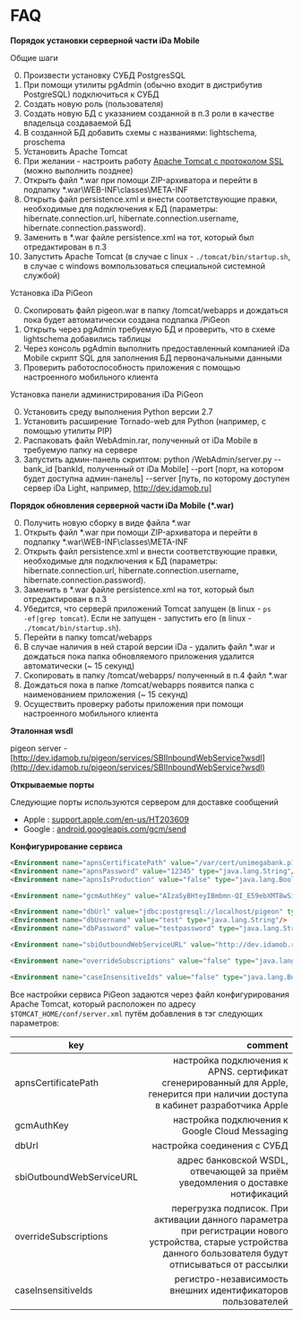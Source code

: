 # FAQ

**Порядок установки серверной части iDa Mobile**

Общие шаги

0. Произвести установку СУБД PostgresSQL
0. При помощи утилиты pgAdmin (обычно входит в дистрибутив PostgreSQL) подключиться к СУБД
0. Создать новую роль (пользователя)
0. Создать новую БД с указанием созданной в п.3 роли в качестве владельца создаваемой БД
0. В созданной БД добавить схемы с названиями: lightschema, proschema
0. Установить Apache Tomcat
0. При желании - настроить работу [Apache Tomcat с протоколом SSL](http://habrahabr.ru/post/134453/) (можно выполнить позднее)
0. Открыть файл *.war при помощи ZIP-архиватора и перейти в подпапку *.war\WEB-INF\classes\META-INF
0. Открыть файл persistence.xml и внести соответствующие правки, необходимые для подключения к БД (параметры: hibernate.connection.url, hibernate.connection.username, hibernate.connection.password).
0. Заменить в *.war файле persistence.xml на тот, который был отредактирован в п.3
0. Запустить Apache Tomcat (в случае с linux - <code>./tomcat/bin/startup.sh</code>, в случае с windows вомпользоваться специальной системной службой)

Установка iDa PiGeon

0. Скопировать файл pigeon.war в папку /tomcat/webapps и дождаться пока будет автоматически создана подпапка /PiGeon
0. Открыть через pgAdmin требуемую БД и проверить, что в схеме lightschema добавились таблицы
0. Через консоль pgAdmin выполнить предоставленный компанией iDa Mobile скрипт SQL для заполнения БД первоначальными данными
0. Проверить работоспособность приложения с помощью настроенного мобильного клиента

Установка панели администрирования iDa PiGeon

0. Установить среду выполнения Python версии 2.7
0. Установить расширение Tornado-web для Python (например, с помощью утилиты PIP)
0. Распаковать файл WebAdmin.rar, полученный от iDa Mobile в требуемую папку на сервере
0. Запустить админ-панель скриптом: python /WebAdmin/server.py --bank_id [bankId, полученный от iDa Mobile] --port [порт, на котором будет доступна админ-панель] --server [путь, по которому доступен сервер iDa Light, например, http://dev.idamob.ru]

**Порядок обновления серверной части iDa Mobile (*.war)**

0. Получить новую сборку в виде файла *.war
0. Открыть файл *.war при помощи ZIP-архиватора и перейти в подпапку *.war\WEB-INF\classes\META-INF
0. Открыть файл persistence.xml и внести соответствующие правки, необходимые для подключения к БД (параметры: hibernate.connection.url, hibernate.connection.username, hibernate.connection.password).
0. Заменить в *.war файле persistence.xml на тот, который был отредактирован в п.3
0. Убедится, что серверй приложений Tomcat запущен (в linux - <code>ps -ef|grep tomcat</code>). Если не запущен - запустить его (в linux - <code>./tomcat/bin/startup.sh</code>).
0. Перейти в папку tomcat/webapps
0. В случае наличия в ней старой версии iDa - удалить файл *.war и дождаться пока папка обновляемого приложения удалится автоматически (~ 15 секунд)
0. Скопировать в папку /tomcat/webapps/ полученный в п.4 файл *.war
0. Дождаться пока в папке /tomcat/webapps появится папка с наименованием приложения (~ 15 секунд)
0. Осуществить проверку работы приложения при помощи настроенного мобильного клиента

**Эталонная wsdl**

pigeon server - [http://dev.idamob.ru/pigeon/services/SBIInboundWebService?wsdl](http://dev.idamob.ru/pigeon/services/SBIInboundWebService?wsdl)

**Открываемые порты**

Следующие порты используются сервером для доставке сообщений

- Apple : [support.apple.com/en-us/HT203609](https://support.apple.com/en-us/HT203609)
- Google : [android.googleapis.com/gcm/send](https://android.googleapis.com/gcm/send)

**Конфигурирование сервиса**

```html
<Environment name="apnsCertificatePath" value="/var/cert/unimegabank.p12" type="java.lang.String"/>
<Environment name="apnsPassword" value="12345" type="java.lang.String"/>
<Environment name="apnsIsProduction" value="false" type="java.lang.Boolean"/>

<Environment name="gcmAuthKey" value="AIzaSyBHteyIBmbmn-QI_E59ebXMT8wSihlwApg" type="java.lang.String"/>

<Environment name="dbUrl" value="jdbc:postgresql://localhost/pigeon" type="java.lang.String"/>
<Environment name="dbUsername" value="test" type="java.lang.String"/>
<Environment name="dbPassword" value="testpassword" type="java.lang.String"/>

<Environment name="sbiOutboundWebServiceURL" value="http://dev.idamob.ru/sbi-outbound-stub/services/SBIOutboundStub" type="java.lang.String"/>

<Environment name="overrideSubscriptions" value="false" type="java.lang.Boolean"/>

<Environment name="caseInsensitiveIds" value="false" type="java.lang.Boolean"/>
```

Все настройки сервиса PiGeon задаются через файл конфигурирования Apache Tomcat, который расположен по адресу ``$TOMCAT_HOME/conf/server.xml`` путём добавления в тэг <GlobalNamingResources> следующих параметров:

key | comment
--- | ---:
apnsCertificatePath | настройка подключения к APNS. сертификат сгенерированный для Apple, генерится при наличии доступа в кабинет разработчика Apple
gcmAuthKey | настройка подключения к Google Cloud Messaging
dbUrl | настройка соединения с СУБД
sbiOutboundWebServiceURL | адрес банковской WSDL, отвечающей за приём уведомления о доставке нотификаций
overrideSubscriptions | перегрузка подписок. При активации данного параметра при регистрации нового устройства, старые устройства данного бользователя будут отписываться от рассылки
caseInsensitiveIds | регистро-независимость внешних идентификаторов пользователей
